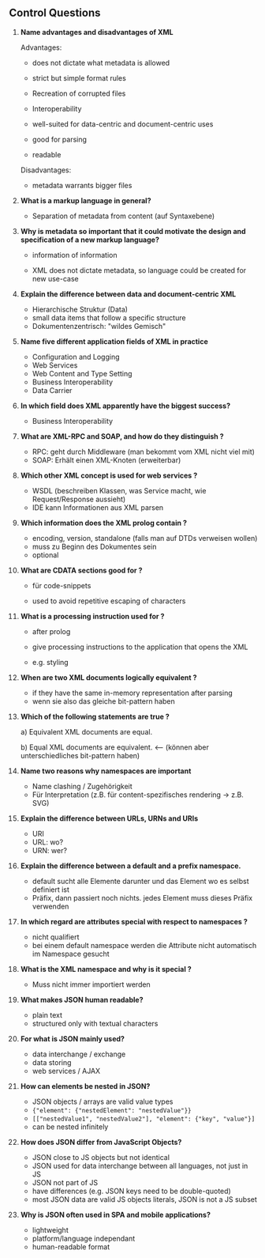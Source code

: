 ## Control Questions

1. **Name advantages and disadvantages of XML**

   Advantages:

   - does not dictate what metadata is allowed

   - strict but simple format rules
   - Recreation of corrupted files
   - Interoperability
   - well-suited for data-centric and document-centric uses
   - good for parsing
   - readable

   Disadvantages:

   - metadata warrants bigger files

2. **What is a markup language in general?**

   - Separation of metadata from content (auf Syntaxebene)

3. **Why is metadata so important that it could motivate the design and specification of a new markup language?**

   - information of information

   - XML does not dictate metadata, so language could be created for new use-case

4. **Explain the difference between data and document-centric XML**

   - Hierarchische Struktur (Data)
   - small data items that follow a specific structure
   - Dokumentenzentrisch: "wildes Gemisch"

5. **Name five different application fields of XML in practice**

   - Configuration and Logging 
   - Web Services
   - Web Content and Type Setting
   - Business Interoperability
   - Data Carrier

6. **In which field does XML apparently have the biggest success?**

   - Business Interoperability

7. **What are XML-RPC and SOAP, and how do they distinguish ?**

   - RPC: geht durch Middleware (man bekommt vom XML nicht viel mit)
   - SOAP: Erhält einen XML-Knoten (erweiterbar)

8. **Which other XML concept is used for web services ?**

   - WSDL (beschreiben Klassen, was Service macht, wie Request/Response aussieht)
   - IDE kann Informationen aus XML parsen

9. **Which information does the XML prolog contain ?**

   - encoding, version, standalone (falls man auf DTDs verweisen wollen)
   - muss zu Beginn des Dokumentes sein
   - optional

10. **What are CDATA sections good for ?**

    - für code-snippets

    - used to avoid repetitive escaping of characters

11. **What is a processing instruction used for ?**

    - after prolog

    - give processing instructions to the application that opens the XML
    - e.g. styling

12. **When are two XML documents logically equivalent ?**

    - if they have the same in-memory representation after parsing
    - wenn sie also das gleiche bit-pattern haben

13. **Which of the following statements are true ?**

    a) Equivalent XML documents are equal.

    b) Equal XML documents are equivalent. <-- (können aber unterschiedliches bit-pattern haben)

14. **Name two reasons why namespaces are important**

    - Name clashing / Zugehörigkeit
    - Für Interpretation (z.B. für content-spezifisches rendering $\to$ z.B. SVG)

15. **Explain the difference between URLs, URNs and URIs**

    - URI
    - URL: wo?
    - URN: wer?

16. **Explain the difference between a default and a prefix namespace.**

    - default sucht alle Elemente darunter und das Element wo es selbst definiert ist
    - Präfix, dann passiert noch nichts. jedes Element muss dieses Präfix verwenden

17. **In which regard are attributes special with respect to namespaces ?**

    - nicht qualifiert
    - bei einem default namespace werden die Attribute nicht automatisch im Namespace gesucht

18. **What is the XML namespace and why is it special ?**

    - Muss nicht immer importiert werden

19. **What makes JSON human readable?**
    * plain text
    * structured only with textual characters
20. **For what is JSON mainly used?**
    * data interchange / exchange
    * data storing
    * web services / AJAX
21. **How can elements be nested in JSON?**
    * JSON objects / arrays are valid value types
    * `{"element": {"nestedElement": "nestedValue"}}`
    * `[["nestedValue1", "nestedValue2"], "element": {"key", "value"}]`
    * can be nested infinitely
22. **How does JSON differ from JavaScript Objects?**
    - JSON close to JS objects but not identical
    - JSON used for data interchange between all languages, not just in JS
    - JSON not part of JS
    - have differences (e.g. JSON keys need to be double-quoted)
    - most JSON data are valid JS objects literals, JSON is not a JS subset
23. **Why is JSON often used in SPA and mobile applications?**
    * lightweight
    * platform/language independant
    * human-readable format